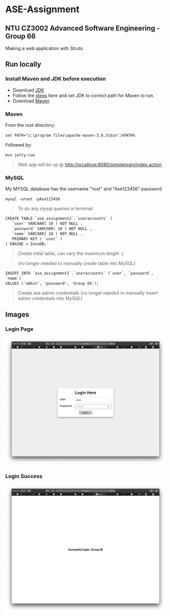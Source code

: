 # ASE-Assignment
## NTU CZ3002 Advanced Software Engineering - Group 66
Making a web application with Struts.

## Run locally

### Install Maven and JDK before execution
* Download [JDK](https://www.oracle.com/java/technologies/javase-jdk15-downloads.html)
* Follow the [steps](https://stackoverflow.com/questions/2619584/how-to-set-java-home-on-windows-7) here and set JDK to correct path for Maven to run.
* Download [Maven](https://apachemirror.sg.wuchna.com/maven/maven-3/3.6.3/binaries/apache-maven-3.6.3-bin.tar.gz)

### Maven
From the root directory:

`set PATH="c:\program files\apache-maven-3.6.3\bin";%PATH%`

Followed by:

`mvn jetty:run`

> Web app will be up @ [http://localhost:8080/simplelogin/index.action](http://localhost:8080/simplelogin/index.action)

### MySQL

My MYSQL database has the username "root" and "Ase123456" password

`mysql -uroot -pAse123456`

> To do any mysql queries in terminal

```mysql
CREATE TABLE `ase_assignment2`.`useraccounts` (
   `user` VARCHAR( 10 ) NOT NULL ,
   `password` VARCHAR( 10 ) NOT NULL ,
   `name` VARCHAR( 20 ) NOT NULL ,
   PRIMARY KEY ( `user` )
) ENGINE = InnoDB;
```

> Create inital table, can vary the maximum length :)

> (no longer needed to manually create table into MySQL)

```mysql
INSERT INTO `ase_assignment2`.`useraccounts` (`user`, `password`, `name`)
VALUES ('admin', 'password', 'Group 66');
```

> Create ase admin credentials (no longer needed to manually insert admin credentials into MySQL)

## Images

### Login Page

![login](./assets/login.png)

### Login Success

![login_success](./assets/success.png)
